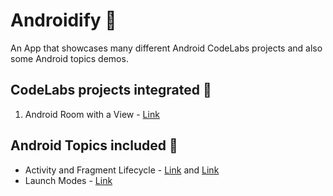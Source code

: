 # Androidify :iphone:

An App that showcases many different Android CodeLabs projects and also some Android topics demos.

CodeLabs projects integrated :rocket:
---

1. Android Room with a View - [Link](https://codelabs.developers.google.com/codelabs/android-room-with-a-view-kotlin/#0)


Android Topics included :green_book:
---

* Activity and Fragment Lifecycle - [Link](https://developer.android.com/guide/components/activities/activity-lifecycle) and [Link](https://developer.android.com/guide/components/fragments)
* Launch Modes - [Link](https://developer.android.com/guide/components/activities/tasks-and-back-stack#TaskLaunchModes)  